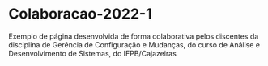 # Colaboracao-2022-1
Exemplo de página desenvolvida de forma colaborativa pelos discentes da disciplina de Gerência de Configuração e Mudanças, do curso de Análise e Desenvolvimento de Sistemas, do IFPB/Cajazeiras
